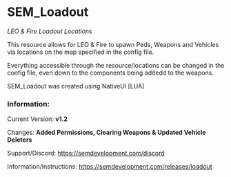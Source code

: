 # SEM_Loadout
*LEO &amp; Fire Loadout Locations*

This resource allows for LEO & Fire to spawn Peds, Weapons and Vehicles via locations on the map specified in the config file.

Everything accessible through the resource/locations can be changed in the config file, even down to the components being addedd to the weapons.

SEM_Loadout was created using NativeUI [LUA]


### Information:
Current Version: **v1.2**

Changes: **Added Permissions, Clearing Weapons & Updated Vehicle Deleters**

Support/Discord: https://semdevelopment.com/discord

Information/Instructions: https://semdevelopment.com/releases/loadout
